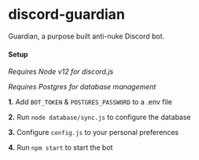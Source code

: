 # discord-guardian
Guardian, a purpose built anti-nuke Discord bot.

#### Setup

*Requires Node v12 for discord.js*

*Requires Postgres for database management*

**1.** Add `BOT_TOKEN` & `POSTGRES_PASSWORD` to a .env file

**2.** Run `node database/sync.js` to configure the database

**3.** Configure `config.js` to your personal preferences

**4.** Run `npm start` to start the bot